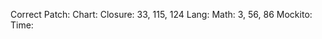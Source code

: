 Correct Patch: Chart:
               Closure: 33, 115, 124
               Lang:
               Math: 3, 56, 86
               Mockito:
               Time:

